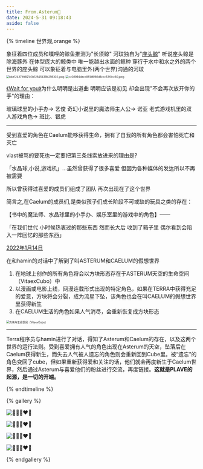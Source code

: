 ```yaml
---
title: From.Asterum🌌
date: 2024-5-31 09:18:43
aside: false
---
```

{% timeline 世界观,orange %}

<!-- timeline 长须鲸&座头鲸 -->

象征着四位成员和噗哩的鲸鱼推测为"长须鲸" 河玟独自为"[座头鲸](https://weibo.com/3251547692/5042634735222794)"
听说座头鲸是除海豚外 在体型庞大的鲸类中 唯一能越出水面的鲸种
穿行于水中和水之外的两个世界的座头鲸 可以象征着与电脑里外(两个世界)沟通的河玟
<img src="https://i2.mjj.rip/2024/06/09/bbe124371fd821c3b12845439b256302.jpeg" alt="bbe124371fd821c3b12845439b256302.jpeg" style="zoom:50%;" />
<img src="https://i2.mjj.rip/2024/06/09/cc08994decc881d6f86d6ccc53f0cc60.jpeg" alt="cc08994decc881d6f86d6ccc53f0cc60.jpeg" style="zoom:50%;" />

<!-- endtimeline -->

<!-- timeline WFY -->

[《Wait for you》](https://weibo.com/3251547692/5042592456382180)为什么明明是出道曲 明明应该是初见 却会出现"不会再次放开你的手"的理由：

玻璃球里的小手办→ 艺俊
奇幻小说里的魔法师主人公→ 诺亚
老式游戏机里的双人游戏角色→ 斑比、银虎

------

受到喜爱的角色在Caelum能哆获得生命，拥有了自我的所有角色都会害怕死亡和灭亡

vlast被骂的要死也一定要把第三条线索放进来的理由是?

「水晶球,小说,游戏机」...虽然曾获得了很多喜爱 但因为各种媒体的发达所以不再被需要

所以曾获得过喜爱的成员们组成了团队 再次出现在了这个世界

简言之,在Caelum的成员们,是类似孩子们成长阶段不可或缺的玩具之类的存在：

【书中的魔法师、水晶球里的小手办、娱乐室里的游戏中的角色】——

「在我们世代 小时候热衷过的那些东西 然而长大后 收到了箱子里 偶尔看到会陷入一阵回忆的那些东西」

<!-- endtimeline -->

<!-- timeline ASTERUM&CAELUM -->

[2022年1月14日](https://weibo.com/7889250653/5038944020859880)

在和hamin的对话中了解到了叫ASTERUM和CAELUM的假想世界

1. 在地球上创作的所有角色将会以方块形态存在于ASTERUM天空的生命空间（VitaexCubo）中
2. 以漫画或电影上线，网漫连载形式出现的特定角色，如果在TERRA中获得充足的爱意，方块将会分裂，成为流星下坠，该角色也会在叫CAELUM的假想世界里获得新生
3. 在CAELUM生活的角色如果人气消尽，会重新恢复成方块形态

<img src="https://img.picui.cn/free/2024/06/01/665b0cd8292cc.jpg" alt="方块与生命空间（VitaexCubo）" style="zoom:50%;" />

------

Terra程序员与hamin进行了对话，得知了Asterum和Caelum的存在，以及这两个世界的运行法则。受到喜爱拥有人气的角色出现在Asterum的天空，坠落后在Caelum获得新生，而失去人气被人遗忘的角色则会重新回到Cube里。被“遗忘”的角色变回了cube，但如果重新获得爱和关注的话，他们就会再度新生于Caelum世界，然后通过Asterum与喜爱他们的粉丝进行交流，再度链接。**这就是PLAVE的起源，是一切的开端。**

<!-- endtimeline -->

{% endtimeline %}

{% gallery %}

![💙💜💗❤️🖤](https://pic.imgdb.cn/item/6687e8e5d9c307b7e92c3ce4.jpg)

![💙💜💗❤️🖤](https://img.picui.cn/free/2024/06/18/667129d095e24.jpg)

![💙💜💗❤️🖤](https://pic.imge.cc/2024/07/01/66823f160def3.jpg)

![💙💜💗❤️🖤](https://pic.imgdb.cn/item/6687e8e5d9c307b7e92c3d54.jpg)

{% endgallery %}
